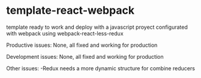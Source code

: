 # template-react-webpack
template ready to work and deploy with a javascript proyect configurated with webpack using webpack-react-less-redux

Productive issues: None, all fixed and working for production

Development issues: None, all fixed and working for production

Other issues:
-Redux needs a more dynamic structure for combine reducers
